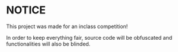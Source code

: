 # NOTICE

This project was made for an inclass competition!

In order to keep everything fair, source code will be obfuscated and functionalities
will also be blinded.
